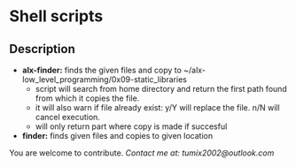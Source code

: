 <h1> Shell scripts </h1>
<h2> Description </h2>
<ul>
<li>
<b> alx-finder:</b> finds the given files and copy to ~/alx-low_level_programming/0x09-static_libraries
<ul>
<li>script will search from home directory and return the first path found from which it copies the file.</li>
<li>it will also warn if file already exist:  y/Y will replace the file. n/N will cancel execution.</li>
<li>will only return part where copy is made if succesful </li>
</ul>
</li>
<li> 
<b> finder:</b> finds given files and copies to given location
</ul>
<p>
You are welcome to contribute. <i>Contact me at<i>: tumix2002@outlook.com
</p>

